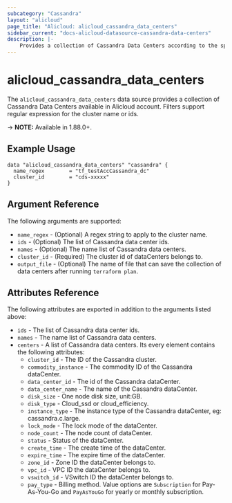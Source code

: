 ```yaml
---
subcategory: "Cassandra"
layout: "alicloud"
page_title: "Alicloud: alicloud_cassandra_data_centers"
sidebar_current: "docs-alicloud-datasource-cassandra-data-centers"
description: |-
    Provides a collection of Cassandra Data Centers according to the specified filters.
---
```


# alicloud\_cassandra\_data\_centers

The `alicloud_cassandra_data_centers` data source provides a collection of Cassandra Data Centers available in Alicloud account.
Filters support regular expression for the cluster name or ids.

-> **NOTE:**  Available in 1.88.0+.

## Example Usage

```
data "alicloud_cassandra_data_centers" "cassandra" {
  name_regex        = "tf_testAccCassandra_dc"
  cluster_id        = "cds-xxxxx"
}
```

## Argument Reference

The following arguments are supported:

* `name_regex` - (Optional) A regex string to apply to the cluster name.
* `ids` - (Optional) The list of Cassandra data center ids.
* `names` - (Optional) The name list of Cassandra data centers.
* `cluster_id` - (Required) The cluster id of dataCenters belongs to.
* `output_file` - (Optional) The name of file that can save the collection of data centers after running `terraform plan`.

## Attributes Reference

The following attributes are exported in addition to the arguments listed above:
* `ids` - The list of Cassandra data center ids.
* `names` - The name list of Cassandra data centers.
* `centers` - A list of Cassandra data centers. Its every element contains the following attributes:
  * `cluster_id` - The ID of the Cassandra cluster.
  * `commodity_instance` - The commodity ID of the Cassandra dataCenter.
  * `data_center_id` - The id of the Cassandra dataCenter.
  * `data_center_name` - The name of the Cassandra dataCenter.
  * `disk_size` - One node disk size, unit:GB.
  * `disk_type` - Cloud_ssd or cloud_efficiency.
  * `instance_type` - The instance type of the Cassandra dataCenter, eg: cassandra.c.large.
  * `lock_mode` - The lock mode of the dataCenter.
  * `node_count` - The node count of dataCenter.
  * `status` - Status of the dataCenter.
  * `create_time` - The create time of the dataCenter.
  * `expire_time` - The expire time of the dataCenter.
  * `zone_id` - Zone ID the dataCenter belongs to.
  * `vpc_id` - VPC ID the dataCenter belongs to.
  * `vswitch_id` - VSwitch ID the dataCenter belongs to.
  * `pay_type` - Billing method. Value options are `Subscription` for Pay-As-You-Go and `PayAsYouGo` for yearly or monthly subscription.

